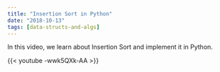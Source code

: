 ```yaml
---
title: "Insertion Sort in Python"
date: "2018-10-13"
tags: [data-structs-and-algs]
---
```


In this video, we learn about Insertion Sort and implement it in Python.

<!--truncate-->

{{< youtube -wwk5QXk-AA >}}